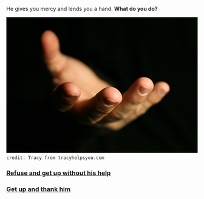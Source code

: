 He gives you mercy and lends you a hand. **What do you do?**

![hand](../images/lit/hand.jpg)
`credit: Tracy from tracyhelpsyou.com`

### [Refuse and get up without his help](refusehelp.md)  
### [Get up and thank him](thank.md)